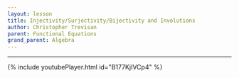 ```yaml
---
layout: lesson
title: Injectivity/Surjectivity/Bijectivity and Involutions
author: Christopher Trevisan
parent: Functional Equations
grand_parent: Algebra
---
```


--- 
{% include youtubePlayer.html id="B177KjIVCp4" %}
